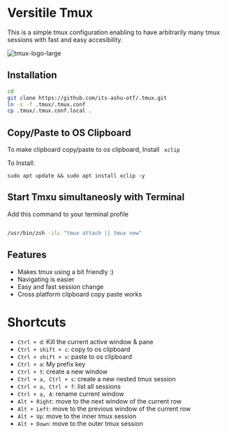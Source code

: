 # Versitile Tmux
This is a simple tmux configuration enabling to have arbitrarily many tmux sessions with fast and easy accesibility.

![tmux-logo-large](https://github.com/its-ashu-otf/.Tmux/assets/85825366/602ebf43-2f0e-45e0-bd4d-1245823223fa)

## Installation

```bash
cd
git clone https://github.com/its-ashu-otf/.tmux.git
ln -s -f .tmux/.tmux.conf
cp .tmux/.tmux.conf.local .
```


## Copy/Paste to OS Clipboard

To make clipboard copy/paste to os clipboard, Install ` xclip`

To Install: 

`sudo apt update && sudo apt install xclip -y`


## Start Tmxu simultaneosly with Terminal

Add this command to your terminal profile 

```bash

/usr/bin/zsh -ilc "tmux attach || tmux new"

```

## Features

- Makes tmux using a bit friendly :)
- Navigating is easier
- Easy and fast session change
- Cross platform clipboard copy paste works


# Shortcuts
* `Ctrl + d`: Kill the current active window & pane
* `Ctrl + shift + c`: copy to os clipboard
* `Ctrl + shift + v`: paste to os clipboard
* `Ctrl + a`: My prefix key
* `Ctrl + t`: create a new window
* `Ctrl + a, Ctrl + s`: create a new nested tmux session
* `Ctrl + a, Ctrl + f`: list all sessions
* `Ctrl + a, A`: rename current window
* `Alt + Right`: move to the next window of the current row
* `Alt + Left`: move to the previous window of the current row
* `Alt + Up`: move to the inner tmux session
* `Alt + Down`: move to the outer tmux session


